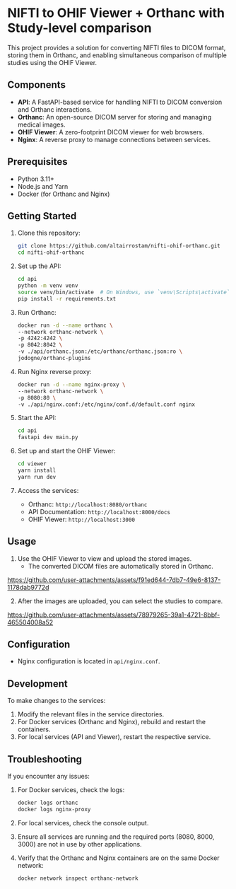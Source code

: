 # NIFTI to OHIF Viewer + Orthanc with Study-level comparison

This project provides a solution for converting NIFTI files to DICOM format, storing them in Orthanc, and enabling simultaneous comparison of multiple studies using the OHIF Viewer.

## Components

- **API**: A FastAPI-based service for handling NIFTI to DICOM conversion and Orthanc interactions.
- **Orthanc**: An open-source DICOM server for storing and managing medical images.
- **OHIF Viewer**: A zero-footprint DICOM viewer for web browsers.
- **Nginx**: A reverse proxy to manage connections between services.

## Prerequisites

- Python 3.11+
- Node.js and Yarn
- Docker (for Orthanc and Nginx)

## Getting Started

1. Clone this repository:

   ```bash
   git clone https://github.com/altairrostam/nifti-ohif-orthanc.git
   cd nifti-ohif-orthanc
   ```

2. Set up the API:

   ```bash
   cd api
   python -m venv venv
   source venv/bin/activate  # On Windows, use `venv\Scripts\activate`
   pip install -r requirements.txt
   ```

3. Run Orthanc:

   ```bash
   docker run -d --name orthanc \
   --network orthanc-network \
   -p 4242:4242 \
   -p 8042:8042 \
   -v ./api/orthanc.json:/etc/orthanc/orthanc.json:ro \
   jodogne/orthanc-plugins
   ```

4. Run Nginx reverse proxy:

   ```bash
   docker run -d --name nginx-proxy \
   --network orthanc-network \
   -p 8080:80 \
   -v ./api/nginx.conf:/etc/nginx/conf.d/default.conf nginx
   ```

5. Start the API:

   ```bash
   cd api
   fastapi dev main.py
   ```

6. Set up and start the OHIF Viewer:

   ```bash
   cd viewer
   yarn install
   yarn run dev
   ```

7. Access the services:
   - Orthanc: `http://localhost:8080/orthanc`
   - API Documentation: `http://localhost:8000/docs`
   - OHIF Viewer: `http://localhost:3000`

## Usage

1. Use the OHIF Viewer to view and upload the stored images.
   - The converted DICOM files are automatically stored in Orthanc.


https://github.com/user-attachments/assets/f91ed644-7db7-49e6-8137-1178dab9772d


2. After the images are uploaded, you can select the studies to compare.


https://github.com/user-attachments/assets/78979265-39a1-4721-8bbf-465504008a52



## Configuration

- Nginx configuration is located in `api/nginx.conf`.

## Development

To make changes to the services:

1. Modify the relevant files in the service directories.
2. For Docker services (Orthanc and Nginx), rebuild and restart the containers.
3. For local services (API and Viewer), restart the respective service.

## Troubleshooting

If you encounter any issues:

1. For Docker services, check the logs:

   ```bash
   docker logs orthanc
   docker logs nginx-proxy
   ```

2. For local services, check the console output.

3. Ensure all services are running and the required ports (8080, 8000, 3000) are not in use by other applications.

4. Verify that the Orthanc and Nginx containers are on the same Docker network:

   ```bash
   docker network inspect orthanc-network
   ```
